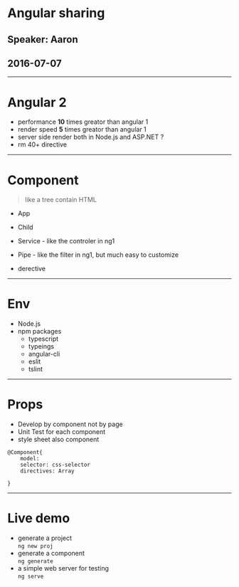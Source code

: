 # Angular sharing
## Speaker: Aaron
## 2016-07-07

---
# Angular 2
 - performance __10__ times greator than angular 1
 - render speed __5__ times greator than angular 1
 - server side render both in Node.js and ASP.NET ?
 - rm 40+ directive

---

# Component
> like a tree
> contain HTML

 - App
 - Child
 - Service - like the controler in ng1
 - Pipe - like the filter in ng1, but much easy to customize  

 - derective <app />

---

# Env
- Node.js
- npm packages
	- typescript
	- typeings
	- angular-cli
	- eslit
	- tslint

---

# Props
- Develop by component not by page
- Unit Test for each component
- style sheet also component

```
@Component{
	model:
	selector: css-selector
	directives: Array

}
```

---
# Live demo
- generate a project  
`ng new proj`
- generate a component  
`ng generate`
- a simple web server for testing  
`ng serve`




